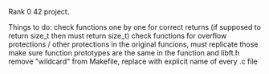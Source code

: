 Rank 0 42 project.

Things to do:
check functions one by one for correct returns (if supposed to return size_t then must return size_t)
check functions for overflow protections / other protections in the original funcions, must replicate those
make sure function prototypes are the same in the function and libft.h
remove "wildcard" from Makefile, replace with explicit name of every .c file

